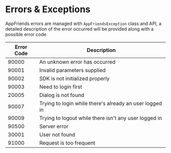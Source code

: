 # Errors & Exceptions
AppFriends errors are managed with `AppFriendsException` class and API, a detailed description of the error occurred will be provided along with a possible error code

Error Code                     | Description
-----------           |-------------
90000                  | An unknown error has occurred
90001                 | Invalid parameters supplied
90002           | SDK is not initialized properly
90003              | Need to login first
20005            | Dialog is not found
90007          | Trying to login while there's already an user logged in
90009        | Trying to logout while there isn't any user logged in
90500                  | Server error
30001              | User not found
91000         | Request is too frequent

